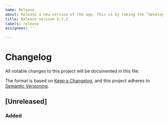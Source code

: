 ```yaml
---
name: Release
about: Release a new version of the app. This is by taking the “develop” branch as a reference.
title: Release version X.Y.Z
labels: release
assignees: ''

---
```


# Changelog
All notable changes to this project will be documented in this file.

The format is based on [Keep a Changelog](https://keepachangelog.com/en/1.0.0/),
and this project adheres to [Semantic Versioning](https://semver.org/spec/v2.0.0.html).

## [Unreleased]

### Added